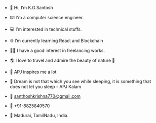 - 👋 Hi, I’m K.G.Santosh
- ⌨️ I'm a computer science engineer.
- 💻 I’m interested in technical stuffs. 
- 🌐 I’m currently learning React and Blockchain
- 👨‍💻 I have a good interest in freelancing works.
- 🌎 I love to travel and admire the beauty of nature 🌴
- 🚀 APJ inspires me a lot
- 📖 Dream is not that which you see while sleeping, it is something that does not let you sleep - APJ Kalam


- 📧 santhoshkrishna770@gmail.com
- 📱  +91-8825840570
- 🏡 Madurai, TamilNadu, India.
